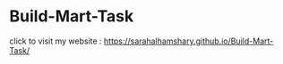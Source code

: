 ﻿# Build-Mart-Task
 click to visit my website : https://sarahalhamshary.github.io/Build-Mart-Task/ 
